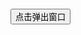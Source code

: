 
<!DOCTYPE HTML>
<html>

<head>
  <meta charset="utf-8" />
  <meta name="author" content="http://www.softwhy.com/" />
  <title>点击弹出窗口效果-蚂蚁部落</title>
  <style type="text/css">
    body,
    h2 {
      margin: 0;
      padding: 0;
    }
/*遮罩层*/
    #faqbg {
      background-color: #666666;
      position: absolute;
      z-index: 99;
      left: 0;
      top: 0;
      display: none;
      width: 100%;
      height: 1000px;
      opacity: 0.5;
      filter: alpha(opacity=50);
      -moz-opacity: 0.5;
    }
/*被弹出的窗口*/
    #faqdiv {
      position: absolute;
      width: 400px;
      left: 50%;
      top: 50%;
      margin-left: -200px;
      height: auto;
      z-index: 100;
      background-color: #fff;
      border: 1px #8FA4F5 solid;
      padding: 1px;
    }

    #faqdiv h2 {
      height: 25px;
      font-size: 14px;
      background-color: #8FA4F5;
      position: relative;
      padding-left: 10px;
      line-height: 25px;
    }

    #faqdiv h2 a {
      position: absolute;
      right: 5px;
      font-size: 12px;
      color: #FF0000
    }
  </style>
  <script type="text/javascript" src="http://www.softwhy.com/mytest/jQuery/jquery-1.8.3.js"></script>
  <script type="text/javascript">
    $(function() {
      $(".but").click(function() {
        $("#faqbg").css({
          display: "block",
          height: $(document).height()
        });
        $("#faqdiv").css("top", "100px");
        $("#faqdiv").css("display", "block");
      });
      $(".close").click(function() {
        $("#faqbg").css("display", "none");
        $("#faqdiv").css("display", "none");
      })
    })
  </script>
</head>

<body>
  <div id="faqbg"></div>
  <div id="faqdiv" style="display:none">
    <h2>信息窗口<a href="#" class="close">关闭</a></h2>
    <div class="form">这里是提示信息！！</div>
  </div>
  <p align="center">
    <input value="点击弹出窗口" class="but" type="button" />
  </p>
</body>

</html>
